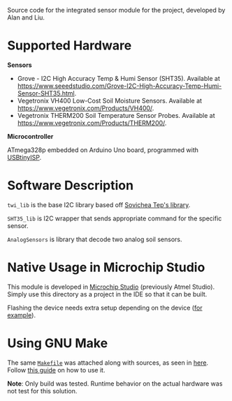 Source code for the integrated sensor module for the project, developed by Alan and Liu.

# Supported Hardware

**Sensors**

- Grove - I2C High Accuracy Temp & Humi Sensor (SHT35). Available at https://www.seeedstudio.com/Grove-I2C-High-Accuracy-Temp-Humi-Sensor-SHT35.html.
- Vegetronix VH400 Low-Cost Soil Moisture Sensors. Available at https://www.vegetronix.com/Products/VH400/.
- Vegetronix THERM200 Soil Temperature Sensor Probes. Available at https://www.vegetronix.com/Products/THERM200/.

**Microcontroller**

ATmega328p embedded on Arduino Uno board, programmed with [USBtinyISP](https://learn.adafruit.com/usbtinyisp).

# Software Description

`twi_lib` is the base I2C library based off [Sovichea Tep's library](https://github.com/Sovichea/avr-i2c-library).

`SHT35_lib` is I2C wrapper that sends appropriate command for the specific sensor.

`AnalogSensors` is library that decode two analog soil sensors.

# Native Usage in Microchip Studio
This module is developed in [Microchip Studio](https://www.microchip.com/en-us/development-tools-tools-and-software/microchip-studio-for-avr-and-sam-devices) (previously Atmel Studio). Simply use this directory as a project in the IDE so that it can be built.

Flashing the device needs extra setup depending on the device ([for example](https://www.asensar.com/guide/arduino_atemlstudio/integrate-avrdude-with-atmel-studio.html)).

# Using GNU Make
The same [`Makefile`](../avr-makefile-template/Makefile) was attached along with sources, as seen in [here](MGMS-Sensor-Module/Makefile). Follow [this guide](../avr-makefile-template/README.md) on how to use it.

**Note**: Only build was tested. Runtime behavior on the actual hardware was not test for this solution.